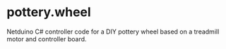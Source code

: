 # pottery.wheel
Netduino C# controller code for a DIY pottery wheel based on a treadmill motor and controller board.
